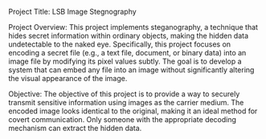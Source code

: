 Project Title:
LSB Image Stegnography 

Project Overview:
This project implements steganography, a technique that hides secret information within ordinary objects, making the hidden data undetectable to the naked eye. Specifically, this project focuses on encoding a secret file (e.g., a text file, document, or binary data) into an image file by modifying its pixel values subtly. The goal is to develop a system that can embed any file into an image without significantly altering the visual appearance of the image.

Objective:
The objective of this project is to provide a way to securely transmit sensitive information using images as the carrier medium. The encoded image looks identical to the original, making it an ideal method for covert communication. Only someone with the appropriate decoding mechanism can extract the hidden data.

